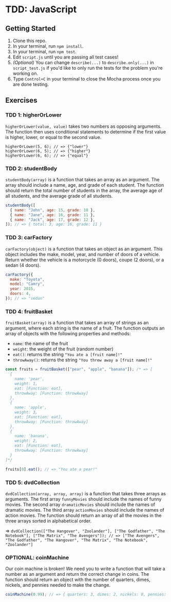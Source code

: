 # TDD: JavaScript

## Getting Started

1. Clone this repo.
2. In your terminal, run `npm install`.
3. In your terminal, run `npm test`.
4. Edit `script.js` until you are passing all test cases!
5. _(Optional)_ You can change `describe(...)` to `describe.only(...)` in `script_test.js` if you'd like to only run the tests for the problem you're working on.
6. Type `Control+C` in your terminal to close the Mocha process once you are done testing.

## Exercises

### TDD 1: higherOrLower

`higherOrLower(value, value)` takes two numbers as opposing arguments. The function then uses conditional statements to determine if the first value is higher, lower, or equal to the second value.

`higherOrLower(5, 6); // => {"lower"}`  
`higherOrLower(6, 5); // => {"higher"}`  
`higherOrLower(6, 6); // => {"equal"}`

### TDD 2: studentBody

`studentBody(array)` is a function that takes an array as an argument. The array should include a name, age, and grade of each student. The function should return the total number of students in the array, the average age of all students, and the average grade of all students.

```js
studentBody([
  { name: "John", age: 15, grade: 10 },
  { name: "Jane", age: 16, grade: 11 },
  { name: "Jack", age: 17, grade: 12 },
]); // => { total: 3, age: 16, grade: 11 }
```

### TDD 3: carFactory

`carFactory(object)` is a function that takes an object as an argument. This object includes the make, model, year, and number of doors of a vehicle. Return whether the vehicle is a motorcycle (0 doors), coupe (2 doors), or a sedan (4 doors).

```js
carFactory({
  make: "Toyota",
  model: "Camry",
  year: 2015,
  doors: 4,
}); // => "sedan"
```

### TDD 4: fruitBasket

`fruitBasket(array)` is a function that takes an array of strings as an argument, where each string is the name of a fruit. The function outputs an array of objects with the following properties and methods:

- `name`: the name of the fruit
- `weight`: the weight of the fruit (random number)
- `eat()`: returns the string `"You ate a [fruit name]!"`
- `throwAway()`: returns the string `"You threw away a [fruit name]!"`

```js
const fruits = fruitBasket(["pear", "apple", "banana"]); /* => [
  {
    name: 'pear',
    weight: 1,
    eat: [Function: eat],
    throwAway: [Function: throwAway]
  },
  {
    name: 'apple',
    weight: 3,
    eat: [Function: eat],
    throwAway: [Function: throwAway]
  },
  {
    name: 'banana',
    weight: 2,
    eat: [Function: eat],
    throwAway: [Function: throwAway]
  }
]*/

fruits[0].eat(); // => "You ate a pear!"
```

### TDD 5: dvdCollection

`dvdCollection(array, array, array)` is a function that takes three arrays as arguments. The first array `funnyMovies` should include the names of funny movies. The second array `dramaticMovies` should include the names of dramatic movies. The third array `actionMovies` should include the names of action movies. The function should return an array of all the movies in the three arrays sorted in alphabetical order.

=> `dvdCollection(["The Hangover", "Zoolander"], ["The Godfather", "The Notebook"], ["The Matrix", "The Avengers"]); // => ["The Avengers", "The Godfather", "The Hangover", "The Matrix", "The Notebook", "Zoolander"]`

### OPTIONAL: coinMachine

Our coin machine is broken! We need you to write a function that will take a number as an argument and return the correct change in coins. The function should return an object with the number of quarters, dimes, nickels, and pennies needed to make the change.

```js
coinMachine(0.99); // => { quarters: 3, dimes: 2, nickels: 0, pennies: 4 }
```

